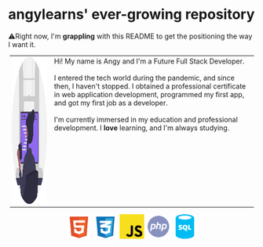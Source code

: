 <main class="container">
    <h1>angylearns' ever-growing repository</h1>
    <section>⚠️Right now, I'm <strong>grappling</strong> with this README to get the positioning the way I want it.</section>
    <table style="border-radius:5px">
      <tr>
        <td valign="top">
            <img src="img/programmer.svg" class="programmer_img" style="width: 300px; height: 300px; align-self: center">
        </td>
        <td valign="top">
            Hi! My name is Angy and I'm a Future Full Stack Developer.
            <br><br>
            I entered the tech world during the pandemic, and since then, I haven't stopped. I obtained a professional certificate in web application development, programmed my first app, and got my first job as a developer. 
            <br><br>
            I'm currently immersed in my education and professional development. I <strong>love</strong> learning, and I'm always studying.
        </td>
      </tr>
    </table>
    <section class="second">
        <section class="icons" style="text-align: center;">
            <img src="img/html.svg" style="height: 50px;">
            <img src="img/css.svg" style="height: 50px;">
            <img src="img/js.svg" style="height: 50px;">
            <img src="img/php.svg" style="height: 50px;">
            <img src="img/sql.svg" style="height: 50px;">
        </section>
    </section>
</main>

<!--
**angylearns/angylearns** is a ✨ _special_ ✨ repository because its `README.md` (this file) appears on your GitHub profile.

Here are some ideas to get you started:

- 🔭 I’m currently working on ...
- 🌱 I’m currently learning ...
- 👯 I’m looking to collaborate on ...
- 🤔 I’m looking for help with ...
- 💬 Ask me about ...
- 📫 How to reach me: ...
- 😄 Pronouns: ...
- ⚡ Fun fact: ...
-->
